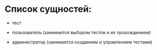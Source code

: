 # Список сущностей:

* тест

* пользователь (занимается выбором тестов и их прохождением)

* администратор (занимается созданием и управлением тестами)
